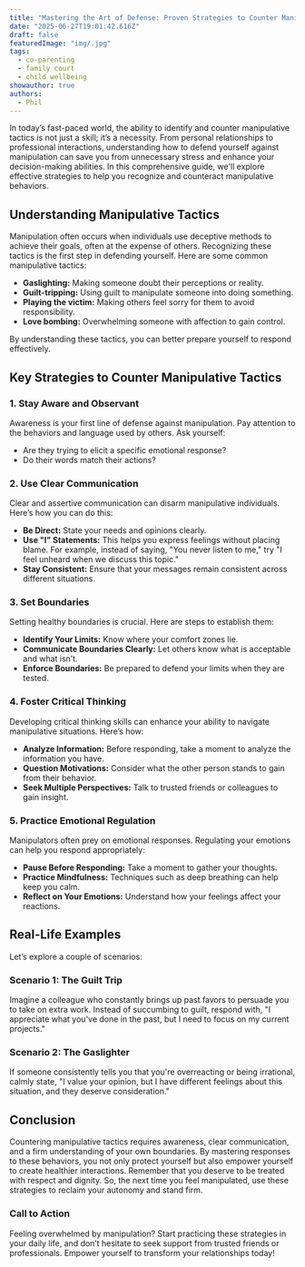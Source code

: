 ```yaml
---
title: "Mastering the Art of Defense: Proven Strategies to Counter Manipulative Tactics"
date: "2025-06-27T19:01:42.616Z"
draft: false
featuredImage: "img/.jpg"
tags:
  - co-parenting
  - family court
  - child wellbeing
showauthor: true
authors:
  - Phil
---
```




In today’s fast-paced world, the ability to identify and counter manipulative tactics is not just a skill; it’s a necessity. From personal relationships to professional interactions, understanding how to defend yourself against manipulation can save you from unnecessary stress and enhance your decision-making abilities. In this comprehensive guide, we'll explore effective strategies to help you recognize and counteract manipulative behaviors. 

## Understanding Manipulative Tactics
Manipulation often occurs when individuals use deceptive methods to achieve their goals, often at the expense of others. Recognizing these tactics is the first step in defending yourself. Here are some common manipulative tactics:

- **Gaslighting:** Making someone doubt their perceptions or reality.
- **Guilt-tripping:** Using guilt to manipulate someone into doing something.
- **Playing the victim:** Making others feel sorry for them to avoid responsibility.
- **Love bombing:** Overwhelming someone with affection to gain control.

By understanding these tactics, you can better prepare yourself to respond effectively.

## Key Strategies to Counter Manipulative Tactics
### 1. Stay Aware and Observant
Awareness is your first line of defense against manipulation. Pay attention to the behaviors and language used by others. Ask yourself:
- Are they trying to elicit a specific emotional response?
- Do their words match their actions?

### 2. Use Clear Communication
Clear and assertive communication can disarm manipulative individuals. Here’s how you can do this:
- **Be Direct:** State your needs and opinions clearly.
- **Use "I" Statements:** This helps you express feelings without placing blame. For example, instead of saying, "You never listen to me," try "I feel unheard when we discuss this topic."
- **Stay Consistent:** Ensure that your messages remain consistent across different situations. 

### 3. Set Boundaries
Setting healthy boundaries is crucial. Here are steps to establish them:
- **Identify Your Limits:** Know where your comfort zones lie.
- **Communicate Boundaries Clearly:** Let others know what is acceptable and what isn’t.
- **Enforce Boundaries:** Be prepared to defend your limits when they are tested. 

### 4. Foster Critical Thinking
Developing critical thinking skills can enhance your ability to navigate manipulative situations. Here’s how:
- **Analyze Information:** Before responding, take a moment to analyze the information you have. 
- **Question Motivations:** Consider what the other person stands to gain from their behavior.
- **Seek Multiple Perspectives:** Talk to trusted friends or colleagues to gain insight. 

### 5. Practice Emotional Regulation
Manipulators often prey on emotional responses. Regulating your emotions can help you respond appropriately:
- **Pause Before Responding:** Take a moment to gather your thoughts.
- **Practice Mindfulness:** Techniques such as deep breathing can help keep you calm.
- **Reflect on Your Emotions:** Understand how your feelings affect your reactions.

## Real-Life Examples
Let’s explore a couple of scenarios:
### Scenario 1: The Guilt Trip
Imagine a colleague who constantly brings up past favors to persuade you to take on extra work. Instead of succumbing to guilt, respond with, "I appreciate what you've done in the past, but I need to focus on my current projects."

### Scenario 2: The Gaslighter
If someone consistently tells you that you're overreacting or being irrational, calmly state, "I value your opinion, but I have different feelings about this situation, and they deserve consideration."

## Conclusion
Countering manipulative tactics requires awareness, clear communication, and a firm understanding of your own boundaries. By mastering responses to these behaviors, you not only protect yourself but also empower yourself to create healthier interactions. Remember that you deserve to be treated with respect and dignity. So, the next time you feel manipulated, use these strategies to reclaim your autonomy and stand firm.

### Call to Action
Feeling overwhelmed by manipulation? Start practicing these strategies in your daily life, and don’t hesitate to seek support from trusted friends or professionals. Empower yourself to transform your relationships today!

